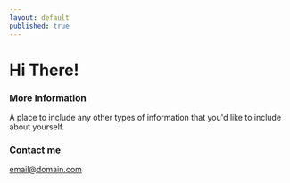 ```yaml
---
layout: default
published: true
---
```


# Hi There!


### More Information

A place to include any other types of information that you'd like to include about yourself.

### Contact me

[email@domain.com](mailto:email@domain.com)
